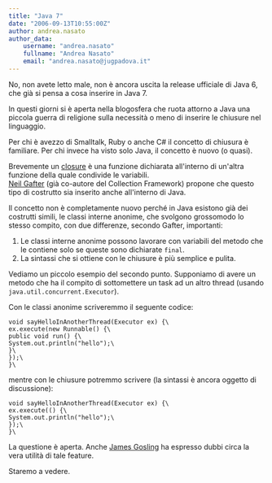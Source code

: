 ```yaml
---
title: "Java 7"
date: "2006-09-13T10:55:00Z"
author: andrea.nasato
author_data:
    username: "andrea.nasato"
    fullname: "Andrea Nasato"
    email: "andrea.nasato@jugpadova.it"
---
```


No, non avete letto male, non è ancora uscita la release ufficiale di
Java 6, che già si pensa a cosa inserire in Java 7.

In questi giorni si è aperta nella blogosfera che ruota attorno a Java
una piccola guerra di religione sulla necessità o meno di inserire le
chiusure nel linguaggio.

Per chi è avezzo di Smalltalk, Ruby o anche C\# il concetto di chiusura
è familiare. Per chi invece ha visto solo Java, il concetto è nuovo (o
quasi).

Brevemente un [closure](http://www.martinfowler.com/bliki/Closure.html)
è una funzione dichiarata all'interno di un'altra funzione della quale
condivide le variabili.\
[Neil
Gafter](http://gafter.blogspot.com/2006/09/closures-for-java-version-01.html)
(già co-autore del Collection Framework) propone che questo tipo di
costrutto sia inserito anche all'interno di Java.

Il concetto non è completamente nuovo perché in Java esistono già dei
costrutti simili, le classi interne anonime, che svolgono grossomodo lo
stesso compito, con due differenze, secondo Gafter, importanti:

1.  Le classi interne anonime possono lavorare con variabili del metodo
    che le contiene solo se queste sono dichiarate <code>final</code>.
2.  La sintassi che si ottiene con le chiusure è più semplice e pulita.

Vediamo un piccolo esempio del secondo punto. Supponiamo di avere un
metodo che ha il compito di sottomettere un task ad un altro thread
(usando <code>java.util.concurrent.Executor</code>).

Con le classi anonime scriveremmo il seguente codice:

```\
void sayHelloInAnotherThread(Executor ex) {\
ex.execute(new Runnable() {\
public void run() {\
System.out.println("hello");\
}\
});\
}\
```

mentre con le chiusure potremmo scrivere (la sintassi è ancora oggetto
di discussione):

```\
void sayHelloInAnotherThread(Executor ex) {\
ex.execute(() {\
System.out.println("hello");\
});\
}\
```

La questione è aperta. Anche
<a href="http://blogs.sun.com/jag/entry/the_black_hole_theory_of">James
Gosling</a> ha espresso dubbi circa la vera utilità di tale feature.

Staremo a vedere.
